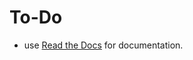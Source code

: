 # To-Do
* use [Read the Docs](https://read-the-docs.readthedocs.io/en/latest/index.html) for documentation.
